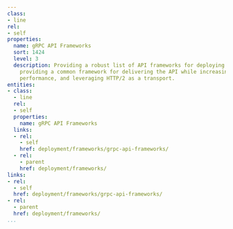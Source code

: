 ```yaml
---
class:
- line
rel:
- self
properties:
  name: gRPC API Frameworks
  sort: 1424
  level: 3
  description: Providing a robust list of API frameworks for deploying gRPC API services,
    providing a common framework for delivering the API while increasing efficiency,
    performance, and leveraging HTTP/2 as a transport.
entities:
- class:
  - line
  rel:
  - self
  properties:
    name: gRPC API Frameworks
  links:
  - rel:
    - self
    href: deployment/frameworks/grpc-api-frameworks/
  - rel:
    - parent
    href: deployment/frameworks/
links:
- rel:
  - self
  href: deployment/frameworks/grpc-api-frameworks/
- rel:
  - parent
  href: deployment/frameworks/
...
```

